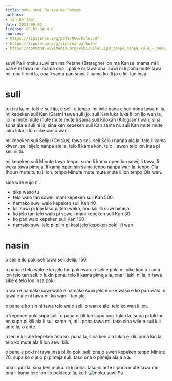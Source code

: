 ```yaml
---
title: moku suwi Pa tan ma Petame
authors:
- jan Ke Tami
date: 2021-09-02
license: CC-BY-SA 4.0
sources:
- https://liputenpo.org/pdfs/0007kule.pdf
- https://liputenpo.org/lipu/nanpa-kule/
- https://commons.wikimedia.org/wiki/File:Lipu_tenpo_nanpa_kule_-_moku_suwi_Pa.png
---
```


suwi Pa li moku suwi tan ma Petane (Bretagne) lon ma Kanse. mama mi li pali e ni tawa mi. mama ona li pali e ni tawa ona. suwi ni li pona mute tawa mi. ona li pini la, ona li sama pan suwi, li sama ko, li jo e kili lon insa.

# suli

toki ni la, mi toki e suli ijo, e seli, e tenpo. mi wile pana e suli pona tawa ni la, mi kepeken suli Kan (Gram) tawa suli ijo. suli Kan luka luka li lon ijo wan la, ijo ni mute mute mute mute mute li sama suli Kilokan (Kilogram) wan. sina sona ala e suli ni la, sina ken kepeken suli Kan sama ni: suli Kan mute mute luka luka li lon sike waso wan.

mi kepeken suli Seliju (Celsius) tawa seli. seli Seliju nanpa ala la, telo li kama kiwen. seli sijelo nanpa ale la, telo li kama kon. telo li awen telo lon insa pi seli ni tu.

mi kepeken suli Minute tawa tenpo. suno li kama open lon sewi, li tawa, li weka tawa pimeja, li kama open sin sama tenpo nanpa wan la, tenpo Ola (hour) mute tu tu li lon. tenpo Minute mute mute mute li lon tenpo Ola wan.

sina wile e ijo ni:

- sike waso tu
- telo walo tan soweli mani kepeken suli Kan 500
- namako suwi walo kepeken suli Kan 40
- kili suwi pi loje laso pi telo weka, anu kili lili suwi pimeja
- ko jelo tan telo walo pi soweli mani kepeken suli Kan 30
- ko pan walo kepeken suli Kan 100
- namako suwi jelo pi pilin pi kasi jelo kepeken poki lili wan

# nasin

o seli e ilo poki seli tawa seli Seliju 150.

o pana e telo walo e ko jelo lon poki wan. o seli e poki ni. sike kon o kama lon telo tan seli. o lukin pona. telo li kama pimeja la, ona li jaki. ni la, o tawa sike e telo lon insa poki.

o wan e namako suwi walo e namako suwi jelo e sike waso e ko pan walo. o tawa e ale ni tawa ni: ko wan li tan ale.

o pana e ko sin ni tawa telo walo seli. o wan e ale. telo ko wan li lon.

o kepeken poki supa suli. o pana e kili lon supa ona. lukin la, supa pi kili lon en supa pi kili ala li suli sama la, ni li pona tawa mi. taso sina wile e suli kili ante la, o ante.

o len e kili ale kepeken telo ko. pona la, sina ken ala lukin e kili. pona kin la, telo ko mute ala li lon sewi kili.

o pana e poki ni tawa insa pi ilo poki seli. ona o awen kepeken tenpo Minute 70. supa ko o jelo pi pimeja suli. taso ona o pimeja ala a a a.

ona li pini la, sina ken moku. ni li pona. taso ni ante li pona mute tawa mi: ona li kama lete lon ilo poki lete la, ko li ![moku suwi Pa](https://upload.wikimedia.org/wikipedia/commons/c/c6/Lipu_tenpo_nanpa_kule_-_moku_suwi_Pa.png)